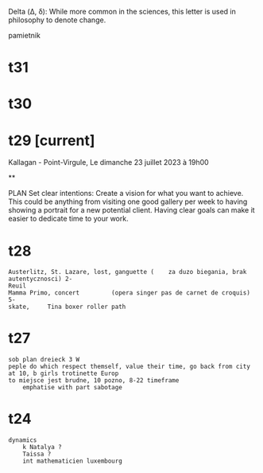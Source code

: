 Delta (Δ, δ): While more common in the sciences, this letter is used in philosophy to denote change.

pamietnik 

# t31
# t30 
# t29 [current]
Kallagan - Point-Virgule, Le dimanche 23 juillet 2023 à 19h00

** 

PLAN
Set clear intentions: Create a vision for what you want to achieve. 
This could be anything from visiting one good gallery per week to having showing a portrait for a new potential client. 
Having clear goals can make it easier to dedicate time to your work.
    

# t28 
    Austerlitz, St. Lazare, lost, ganguette (    za duzo biegania, brak autentycznosci) 2-
    Reuil
    Mamma Primo, concert         (opera singer pas de carnet de croquis) 5-
    skate,     Tina boxer roller path
    
# t27
    sob plan dreieck 3 W 
    peple do which respect themself, value their time, go back from city at 10, b girls trotinette Europ 
    to miejsce jest brudne, 10 pozno, 8-22 timeframe
        emphatise with part sabotage    
# t24
    dynamics 
        k Natalya ? 
        Taissa ? 
        int mathematicien luxembourg